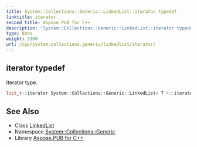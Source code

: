 ```yaml
---
title: System::Collections::Generic::LinkedList::iterator typedef
linktitle: iterator
second_title: Aspose.PUB for C++
description: 'System::Collections::Generic::LinkedList::iterator typedef. Iterator type in C++.'
type: docs
weight: 3300
url: /cpp/system.collections.generic/linkedlist/iterator/
---
```

## iterator typedef


Iterator type.

```cpp
list_t::iterator System::Collections::Generic::LinkedList< T >::iterator
```

## See Also

* Class [LinkedList](../)
* Namespace [System::Collections::Generic](../../)
* Library [Aspose.PUB for C++](../../../)
